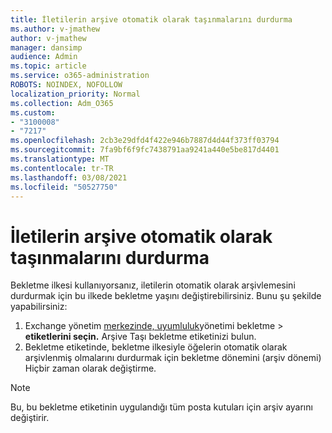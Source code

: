 ```yaml
---
title: İletilerin arşive otomatik olarak taşınmalarını durdurma
ms.author: v-jmathew
author: v-jmathew
manager: dansimp
audience: Admin
ms.topic: article
ms.service: o365-administration
ROBOTS: NOINDEX, NOFOLLOW
localization_priority: Normal
ms.collection: Adm_O365
ms.custom:
- "3100008"
- "7217"
ms.openlocfilehash: 2cb3e29dfd4f422e946b7887d4d44f373ff03794
ms.sourcegitcommit: 7fa9bf6f9fc7438791aa9241a440e5be817d4401
ms.translationtype: MT
ms.contentlocale: tr-TR
ms.lasthandoff: 03/08/2021
ms.locfileid: "50527750"
---
```

# <a name="stop-messages-from-moving-to-the-archive-automatically"></a>İletilerin arşive otomatik olarak taşınmalarını durdurma

Bekletme ilkesi kullanıyorsanız, iletilerin otomatik olarak arşivlemesini durdurmak için bu ilkede bekletme yaşını değiştirebilirsiniz. Bunu şu şekilde yapabilirsiniz:

1. Exchange yönetim [merkezinde, uyumluluk](https://go.microsoft.com/fwlink/?linkid=2059104)yönetimi bekletme   >  **etiketlerini seçin.** Arşive Taşı bekletme etiketinizi bulun.
2. Bekletme etiketinde, bekletme ilkesiyle öğelerin otomatik  olarak arşivlenmiş olmalarını durdurmak için bekletme dönemini (arşiv dönemi) Hiçbir zaman olarak değiştirme.

> [!NOTE]
> Bu, bu bekletme etiketinin uygulandığı tüm posta kutuları için arşiv ayarını değiştirir.
